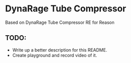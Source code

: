 #  DynaRage Tube Compressor

Based on DynaRage Tube Compressor RE for Reason


## TODO:

* Write up a better description for this README.
* Create playground and record video of it.
